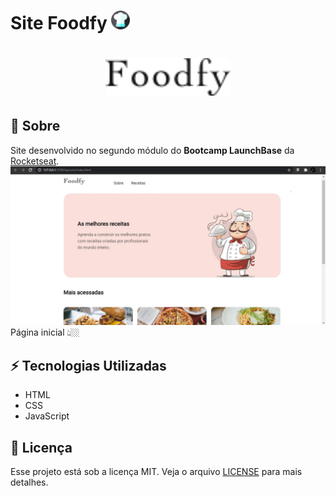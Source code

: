 # Site Foodfy <img src= "public/img/chapeu.svg" width = '30px'>

<h1 align=center>
<img src = "public/img/logo.png" width='200px'>
</h1>

## 📜 Sobre
Site desenvolvido no segundo módulo do **Bootcamp LaunchBase** da [Rocketseat](https://rocketseat.com.br/).
<img src="public/img/index.jpg">
Página inicial 👆🏼

## ⚡ Tecnologias Utilizadas

- HTML
- CSS
- JavaScript

## 📝 Licença
Esse projeto está sob a licença MIT. Veja o arquivo [LICENSE](LICENSE) para mais detalhes.